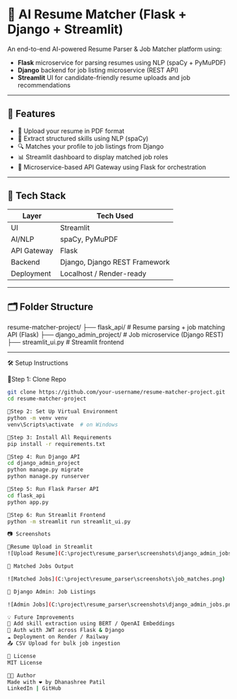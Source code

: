 # 🧠 AI Resume Matcher (Flask + Django + Streamlit)

An end-to-end AI-powered Resume Parser & Job Matcher platform using:
- **Flask** microservice for parsing resumes using NLP (spaCy + PyMuPDF)
- **Django** backend for job listing microservice (REST API)
- **Streamlit** UI for candidate-friendly resume uploads and job recommendations

---

## 🚀 Features

- 📄 Upload your resume in PDF format
- 🤖 Extract structured skills using NLP (spaCy)
- 🔍 Matches your profile to job listings from Django
- 📊 Streamlit dashboard to display matched job roles
- 🔌 Microservice-based API Gateway using Flask for orchestration

---

## 🧱 Tech Stack

| Layer        | Tech Used                       |
|--------------|----------------------------------|
| UI           | Streamlit                       |
| AI/NLP       | spaCy, PyMuPDF                   |
| API Gateway  | Flask                            |
| Backend      | Django, Django REST Framework    |
| Deployment   | Localhost / Render-ready         |

---

## 🗂️ Folder Structure

resume-matcher-project/
├── flask_api/ # Resume parsing + job matching API (Flask)
├── django_admin_project/ # Job microservice (Django REST)
├── streamlit_ui.py # Streamlit frontend


---

🛠️ Setup Instructions

🔹Step 1: Clone Repo

```bash
git clone https://github.com/your-username/resume-matcher-project.git
cd resume-matcher-project

🔹Step 2: Set Up Virtual Environment
python -m venv venv
venv\Scripts\activate  # on Windows

🔹Step 3: Install All Requirements
pip install -r requirements.txt

🔹Step 4: Run Django API
cd django_admin_project
python manage.py migrate
python manage.py runserver

🔹Step 5: Run Flask Parser API
cd flask_api
python app.py

🔹Step 6: Run Streamlit Frontend
python -m streamlit run streamlit_ui.py

📷 Screenshots

🔹Resume Upload in Streamlit
![Upload Resume](C:\project\resume_parser\screenshots\django_admin_jobs.png)

🔹 Matched Jobs Output

![Matched Jobs](C:\project\resume_parser\screenshots\job_matches.png)

🔹 Django Admin: Job Listings

![Admin Jobs](C:\project\resume_parser\screenshots\django_admin_jobs.png)

💡 Future Improvements
🧠 Add skill extraction using BERT / OpenAI Embeddings
🔐 Auth with JWT across Flask & Django
☁️ Deployment on Render / Railway
📤 CSV Upload for bulk job ingestion

📄 License
MIT License

👩‍💻 Author
Made with ❤️ by Dhanashree Patil
LinkedIn | GitHub

